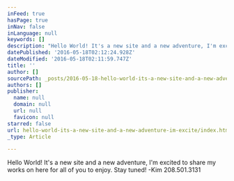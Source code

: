 ```yaml
---
inFeed: true
hasPage: true
inNav: false
inLanguage: null
keywords: []
description: "Hello World! It's a new site and a new adventure, I'm excited to share my works on here for all of you to enjoy. Stay tuned! -Kim 208.501.3131"
datePublished: '2016-05-18T02:12:24.928Z'
dateModified: '2016-05-18T02:11:59.747Z'
title: ''
author: []
sourcePath: _posts/2016-05-18-hello-world-its-a-new-site-and-a-new-adventure-im-excite.md
authors: []
publisher:
  name: null
  domain: null
  url: null
  favicon: null
starred: false
url: hello-world-its-a-new-site-and-a-new-adventure-im-excite/index.html
_type: Article

---
```

Hello World! It's a new site and a new adventure, I'm excited to share my works on here for all of you to enjoy. Stay tuned! -Kim 208.501.3131